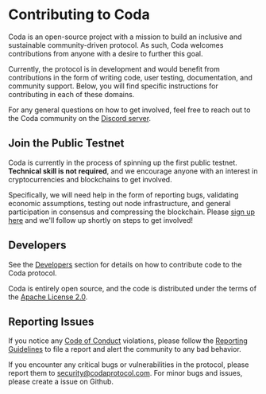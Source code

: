 # Contributing to Coda

Coda is an open-source project with a mission to build an inclusive and sustainable community-driven protocol. As such, Coda welcomes contributions from anyone with a desire to further this goal.

Currently, the protocol is in development and would benefit from contributions in the form of writing code, user testing, documentation, and community support. Below, you will find specific instructions for contributing in each of these domains.

For any general questions on how to get involved, feel free to reach out to the Coda community on the [Discord server](http://bit.ly/CodaDiscord).

## Join the Public Testnet

Coda is currently in the process of spinning up the first public testnet. **Technical skill is not required**, and we encourage anyone with an interest in cryptocurrencies and blockchains to get involved. 

Specifically, we will need help in the form of reporting bugs, validating economic assumptions, testing out node infrastructure, and general participation in consensus and compressing the blockchain. Please [sign up here](http://bit.ly/TestnetForm) and we'll follow up shortly on steps to get involved!

## Developers

See the [Developers](../developers/) section for details on how to contribute code to the Coda protocol.

Coda is entirely open source, and the code is distributed under the terms of the [Apache License 2.0](https://github.com/CodaProtocol/coda/blob/master/LICENSE).

## Reporting Issues

If you notice any [Code of Conduct](../code-of-conduct) violations, please follow the [Reporting Guidelines](../reporting-guidelines) to file a report and alert the community to any bad behavior.

If you encounter any critical bugs or vulnerabilities in the protocol, please report them to security@codaprotocol.com. For minor bugs and issues, please create a issue on Github.